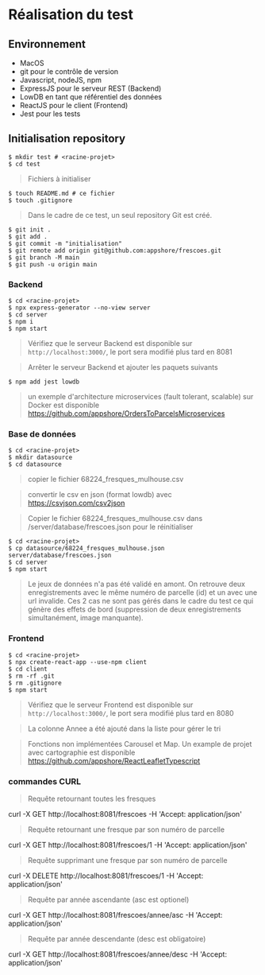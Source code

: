 # Réalisation du test

## Environnement
* MacOS
* git pour le contrôle de version
* Javascript, nodeJS, npm
* ExpressJS pour le serveur REST (Backend)
* LowDB en tant que référentiel des données
* ReactJS pour le client (Frontend)
* Jest pour les tests

## Initialisation repository
    $ mkdir test # <racine-projet>
    $ cd test
 
> Fichiers à initialiser

    $ touch README.md # ce fichier
    $ touch .gitignore

> Dans le cadre de ce test, un seul repository Git est créé. 

    $ git init .
    $ git add .
    $ git commit -m "initialisation"
    $ git remote add origin git@github.com:appshore/frescoes.git
    $ git branch -M main
    $ git push -u origin main

### Backend
    $ cd <racine-projet>
    $ npx express-generator --no-view server 
    $ cd server
    $ npm i
    $ npm start

> Vérifiez que le serveur Backend est disponible sur `http://localhost:3000/`, le port sera modifié plus tard en 8081


> Arrêter le serveur Backend et ajouter les paquets suivants

    $ npm add jest lowdb

> un exemple d'architecture microservices (fault tolerant, scalable) sur Docker est disponible https://github.com/appshore/OrdersToParcelsMicroservices

### Base de données
    $ cd <racine-projet> 
    $ mkdir datasource
    $ cd datasource

> copier le fichier 68224_fresques_mulhouse.csv

> convertir le csv en json (format lowdb) avec https://csvjson.com/csv2json

> Copier le fichier 68224_fresques_mulhouse.csv dans <racine-projet>/server/database/frescoes.json pour le réinitialiser

    $ cd <racine-projet>
    $ cp datasource/68224_fresques_mulhouse.json server/database/frescoes.json
    $ cd server
    $ npm start

> Le jeux de données n'a pas été validé en amont. On retrouve deux enregistrements avec le même numéro de parcelle (id) et un avec une url invalide. Ces 2 cas ne sont pas gérés dans le cadre du test ce qui génère des effets de bord (suppression de deux enregistrements simultanément, image manquante).

### Frontend
    $ cd <racine-projet>
    $ npx create-react-app --use-npm client 
    $ cd client
    $ rm -rf .git
    $ rm .gitignore
    $ npm start

> Vérifiez que le serveur Frontend est disponible sur `http://localhost:3000/`, le port sera modifié plus tard en 8080

> La colonne Annee a été ajouté dans la liste pour gérer le tri 

> Fonctions non implémentées Carousel et Map. Un example de projet avec cartographie est disponible https://github.com/appshore/ReactLeafletTypescript



### commandes CURL

> Requête retournant toutes les fresques

curl -X GET http://localhost:8081/frescoes -H 'Accept: application/json'

> Requête retournant une fresque par son numéro de parcelle

curl -X GET http://localhost:8081/frescoes/1 -H 'Accept: application/json'

> Requête supprimant une fresque par son numéro de parcelle

curl -X DELETE http://localhost:8081/frescoes/1 -H 'Accept: application/json'

> Requête par année ascendante (asc est optionel)

curl -X GET http://localhost:8081/frescoes/annee/asc -H 'Accept: application/json'

> Requête par année descendante (desc est obligatoire)

curl -X GET http://localhost:8081/frescoes/annee/desc -H 'Accept: application/json'
